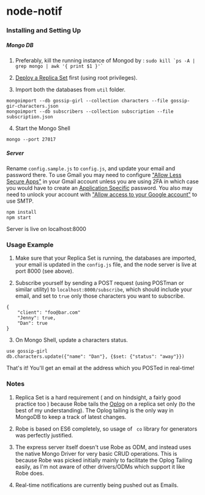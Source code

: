 # node-notif

### Installing and Setting Up

##### Mongo DB

1) Preferably, kill the running instance of Mongod by : ``` sudo kill `ps -A | grep mongo | awk '{ print $1 }'` ```  

2) [Deploy a Replica Set](https://docs.mongodb.com/manual/tutorial/deploy-replica-set-for-testing/) first (using root privileges).  

3) Import both the databases from ``` util ``` folder.  
```
mongoimport --db gossip-girl --collection characters --file gossip-gir-characters.json  
mongoimport --db subscribers --collection subscription --file subscription.json  

```
4) Start the Mongo Shell  
```
mongo --port 27017
```

##### Server

Rename ``` config.sample.js ``` to ``` config.js ```, and update your email and password there. To use Gmail you may need to configure ["Allow Less Secure Apps"](https://www.google.com/settings/security/lesssecureapps) in your Gmail account unless you are using 2FA in which case you would have to create an [Application Specific](https://security.google.com/settings/security/apppasswords) password. You also may need to unlock your account with ["Allow access to your Google account"](https://accounts.google.com/DisplayUnlockCaptcha) to use SMTP. 

```
npm install
npm start  

```
Server is live on localhost:8000

### Usage Example 

1) Make sure that your Replica Set is running, the databases are imported, your email is updated in the ```config.js``` file, and the node server is live at port 8000 (see above).  

2) Subscribe yourself by sending a POST request (using POSTman or similar utility) to ``` localhost:8000/subscribe ```, which should include your email, and set to ```true``` only those characters you want to subscribe.

```
{
	"client": "foo@bar.com"
	"Jenny": true,
	"Dan": true
}
```

3) On Mongo Shell, update a characters status.  

```
use gossip-girl
db.characters.update({"name": "Dan"}, {$set: {"status": "away"}})
```

That's it! You'll get an email at the address which you POSTed in real-time!  


### Notes

1) Replica Set is a hard requirement ( and on hindsight, a fairly good practice too ) because Robe tails the [Oplog](https://docs.mongodb.com/manual/core/replica-set-oplog/) on a replica set only (to the best of my understanding). The Oplog tailing is the only way in MongoDB to keep a track of latest changes.

2) Robe is based on ES6 completely, so usage of ``` co``` library for generators was perfectly justified.

3) The express server itself doesn't use Robe as ODM, and instead uses the native Mongo Driver for very basic CRUD operations. This is because Robe was picked initially mainly to facilitate the Oplog Tailing easily, as I'm not aware of other drivers/ODMs which support it like Robe does.

4) Real-time notifications are currently being pushed out as Emails. 